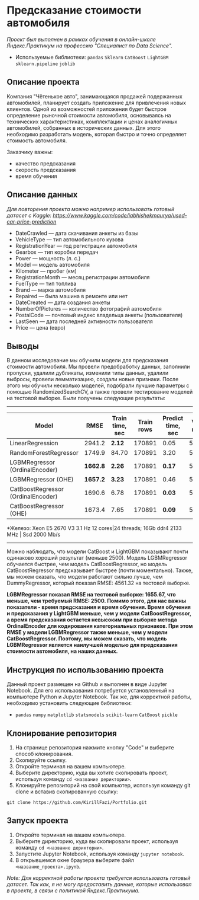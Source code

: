 # Предсказание стоимости автомобиля

*Проект был выполнен в рамках обучения в онлайн-школе Яндекс.Практикум на профессию "Специалист по Data Science".*
- Используемые библиотеки: `pandas` `Sklearn` `CatBoost` `LightGBM` `sklearn.pipeline` `joblib`

## Описание проекта
Компания "Чётенькое авто", занимающаяся продажей подержанных автомобилей, планирует создать приложение для привлечения новых клиентов. Одной из возможностей приложения будет быстрое определение рыночной стоимости автомобиля, основываясь на технических характеристиках, комплектации и ценах аналогичных автомобилей, собранных в исторических данных. Для этого необходимо разработать модель, которая быстро и точно определяет стоимость автомобиля.

Заказчику важны:

- качество предсказания
- скорость предсказания
- время обучения

## Описание данных

*Для повторения проекта можно например использовать готовый датасет с Kaggle: https://www.kaggle.com/code/iabhishekmaurya/used-car-price-prediction*


- DateCrawled — дата скачивания анкеты из базы
- VehicleType — тип автомобильного кузова
- RegistrationYear — год регистрации автомобиля
- Gearbox — тип коробки передач
- Power — мощность (л. с.)
- Model — модель автомобиля
- Kilometer — пробег (км)
- RegistrationMonth — месяц регистрации автомобиля
- FuelType — тип топлива
- Brand — марка автомобиля
- Repaired — была машина в ремонте или нет
- DateCreated — дата создания анкеты
- NumberOfPictures — количество фотографий автомобиля
- PostalCode — почтовый индекс владельца анкеты (пользователя)
- LastSeen — дата последней активности пользователя
- Price — цена (евро)

## Выводы

В данном исследование мы обучили модели для предсказания стоимости автомобиля. Мы провели предобработку данных, заполнили пропуски, удалили дубликаты, изменили типы данных, удалили выбросы, провели лемматизацию, создали новые признаки. После этого мы обучили несколько моделей, подобрали лучшие параметры с помощью RandomizedSearchCV, а также провели тестирование моделей на тестовой выборке. Были получены следующие результаты:

----------------------------------------------------------------------------------------------------------------------------

| Model                              | RMSE       | Train time, sec | Train rows | Predict time, sec | Valid rows |
|------------------------------------|------------|-----------------|------------|-------------------|------------|
| LinearRegression                   | 2941.2     | **2.12**        | 170891     | 0.05              | 56964      |
| RandomForestRegressor              | 1749.9     | 84.70           | 170891     | 3.20              | 56964      |
| LGBMRegressor (OrdinalEncoder)     | **1662.8** | **2.26**        | 170891     | **0.17**          | 56964      |
| LGBMRegressor (OHE)                | **1657.2** | **3.23**        | 170891     | 0.46              | 56964      |
| CatBoostRegressor (OrdinalEncoder) | 1690.6     | 6.78            | 170891     | **0.03**          | 56964      |
| CatBoostRegressor (OHE)            | 1673.4     | 7.65            | 170891     | **0.09**          | 56964      |

*Железо: Xeon E5 2670 V3 3.1 Hz 12 cores|24 threads; 16Gb ddr4 2133 MHz | Ssd 2000 Mb/s

----------------------------------------------------------------------------------------------------------------------------

Можно наблюдать, что модели CatBoost и LightGBM показывают почти одинаково хороший результат (меньше 2500). Модель LGBMRegressor обучается быстрее, чем модель CatBoostRegressor, но модель CatBoostRegressor предсказывает быстрее (почти моментально). Также, мы можем сказать, что модели работают сильно лучше, чем DummyRegressor, который показал RMSE: 4561.32 на тестовой выборке.

**LGBMRegressor показал RMSE на тестовой выборке: 1655.67, что меньше, чем требуемый RMSE: 2500. 
Помимо этого, для нас важны показатели - время предсказания и время обучения. 
Время обучения и предсказания у LightGBM меньше, чем у модели CatBoostRegressor, а время предсказания остается невысоким при выборке 
метода OrdinalEncoder для кодирования категориальных признаков. 
При этом RMSE у модели LGBMRegressor также меньше, чем у модели CatBoostRegressor. 
Поэтому, мы можем сказать, что модель LGBMRegressor является наилучшей моделью для предсказания стоимости автомобиля, на наших данных.**

## Инструкция по использованию проекта
Данный проект размещен на Github и выполнен в виде Jupyter Notebook. Для его использования потребуется установленный на компьютере Python и Jupyter Notebook. Так же, для корректной работы, необходимо установить следующие библиотеки:
- `pandas` `numpy` `matplotlib` `statsmodels` `scikit-learn` `CatBoost` `pickle`

## Клонирование репозитория

1. На странице репозитория нажмите кнопку "Code" и выберите способ клонирования.
2. Скопируйте ссылку.
3. Откройте терминал на вашем компьютере.
4. Выберите директорию, куда вы хотите скопировать проект, используя команду `cd <название дериктории>`.
5. Клонируйте репозиторий на свой компьютер, используя команду git clone и вставив скопированную ссылку:
```
git clone https://github.com/KirillFazi/Portfolio.git
```

## Запуск проекта

1. Откройте терминал на вашем компьютере.
2. Выберите директорию, куда вы скопировали проект, используя команду `cd <название дериктории>`.
3. Запустите Jupyter Notebook, используя команду `jupyter notebook`.
4. В открывшемся окне браузера выберите файл `<название_проекта>.ipynb`.

*Note: Для корректной работы проекта требуется использовать готовый датасет. Так как, я не могу предоставить данные, которые использовал в проекте, в связи с политикой Яндекс.Практикума.*
